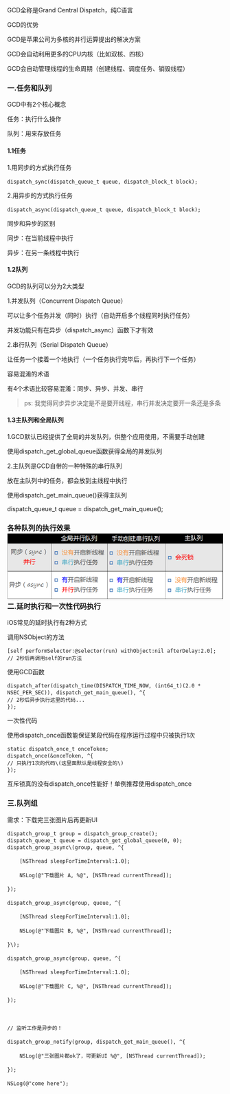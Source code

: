 

GCD全称是Grand Central Dispatch，纯C语言

GCD的优势

GCD是苹果公司为多核的并行运算提出的解决方案

GCD会自动利用更多的CPU内核（比如双核、四核）

GCD会自动管理线程的生命周期（创建线程、调度任务、销毁线程）

### 一.任务和队列

GCD中有2个核心概念

任务：执行什么操作

队列：用来存放任务

#### 1.1任务

1.用同步的方式执行任务

`dispatch_sync(dispatch_queue_t queue, dispatch_block_t block);`

2.用异步的方式执行任务

`dispatch_async(dispatch_queue_t queue, dispatch_block_t block);`

同步和异步的区别

同步：在当前线程中执行

异步：在另一条线程中执行

#### 1.2队列

GCD的队列可以分为2大类型

1.并发队列（Concurrent Dispatch Queue）

可以让多个任务并发（同时）执行（自动开启多个线程同时执行任务）

并发功能只有在异步（dispatch\_async）函数下才有效

2.串行队列（Serial Dispatch Queue）

让任务一个接着一个地执行（一个任务执行完毕后，再执行下一个任务）

容易混淆的术语

有4个术语比较容易混淆：同步、异步、并发、串行

> ps: 我觉得同步异步决定是不是要开线程，串行并发决定要开一条还是多条

#### 1.3主队列和全局队列

1.GCD默认已经提供了全局的并发队列，供整个应用使用，不需要手动创建

使用dispatch\_get\_global\_queue函数获得全局的并发队列

2.主队列是GCD自带的一种特殊的串行队列

放在主队列中的任务，都会放到主线程中执行

使用dispatch\_get\_main\_queue\(\)获得主队列

dispatch\_queue\_t queue = dispatch\_get\_main\_queue\(\);

### 各种队列的执行效果![](/assets/clipboard1.png)二.延时执行和一次性代码执行

iOS常见的延时执行有2种方式

调用NSObject的方法

```
[self performSelector:@selector(run) withObject:nil afterDelay:2.0];
// 2秒后再调用self的run方法
```

使用GCD函数

```
dispatch_after(dispatch_time(DISPATCH_TIME_NOW, (int64_t)(2.0 * NSEC_PER_SEC)), dispatch_get_main_queue(), ^{
// 2秒后异步执行这里的代码...
});
```

一次性代码

使用dispatch\_once函数能保证某段代码在程序运行过程中只被执行1次

```
static dispatch_once_t onceToken;
dispatch_once(&onceToken, ^{
// 只执行1次的代码\(这里面默认是线程安全的\)
});
```

互斥锁真的没有dispatch\_once性能好！单例推荐使用dispatch\_once

### 三.队列组

需求：下载完三张图片后再更新UI

```
dispatch_group_t group = dispatch_group_create();
dispatch_queue_t queue = dispatch_get_global_queue(0, 0);
dispatch_group_async\(group, queue, ^{

    [NSThread sleepForTimeInterval:1.0];

    NSLog(@"下载图片 A, %@", [NSThread currentThread]);

});

dispatch_group_async(group, queue, ^{

    [NSThread sleepForTimeInterval:1.0];

    NSLog(@"下载图片 B, %@", [NSThread currentThread]);

}\);

dispatch_group_async(group, queue, ^{

    [NSThread sleepForTimeInterval:1.0];

    NSLog(@"下载图片 C, %@", [NSThread currentThread]);

});



// 监听工作是异步的！

dispatch_group_notify(group, dispatch_get_main_queue(), ^{

    NSLog(@"三张图片都ok了，可更新UI %@", [NSThread currentThread]);

});

NSLog(@"come here");
```



